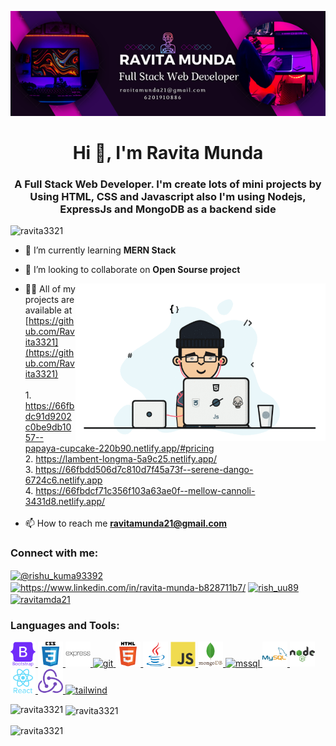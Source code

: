   ![logo](https://github.com/Ravita3321/Ravita3321/blob/main/Ravita%20MUNDA.png)
<h1 align="center">Hi 👋, I'm Ravita Munda</h1>
<h3 align="center">A Full Stack Web Developer. I'm create lots of mini projects by Using HTML, CSS and Javascript also I'm using Nodejs, ExpressJs and MongoDB as a backend side</h3>

<p align="left"> <img src="https://komarev.com/ghpvc/?username=ravita3321&label=Profile%20views&color=0e75b6&style=flat" alt="ravita3321" /> </p>

- 🌱 I’m currently learning **MERN Stack**

- 👯 I’m looking to collaborate on **Open Sourse project**

<img align="right" alt="coding" width="400" src="https://raw.githubusercontent.com/kvssankar/kvssankar/main/programmer.gif">

- 👨‍💻 All of my projects are available at [https://github.com/Ravita3321](https://github.com/Ravita3321)
  <br /> <br />
      1. https://66fbdc91d9202c0be9db1057--papaya-cupcake-220b90.netlify.app/#pricing
  <br />
       2. https://lambent-longma-5a9c25.netlify.app/
  <br />
     3.  https://66fbdd506d7c810d7f45a73f--serene-dango-6724c6.netlify.app
  <br />
    4. https://66fbdcf71c356f103a63ae0f--mellow-cannoli-3431d8.netlify.app/
  <br />
  <br />
- 📫 How to reach me **ravitamunda21@gmail.com**

<h3 align="left">Connect with me:</h3>
<p align="left">
<a href="https://twitter.com/@rishu_kuma93392" target="blank"><img align="center" src="https://raw.githubusercontent.com/rahuldkjain/github-profile-readme-generator/master/src/images/icons/Social/twitter.svg" alt="@rishu_kuma93392" height="30" width="40" /></a>
<a href="https://linkedin.com/in/https://www.linkedin.com/in/ravita-munda-b828711b7/" target="blank"><img align="center" src="https://raw.githubusercontent.com/rahuldkjain/github-profile-readme-generator/master/src/images/icons/Social/linked-in-alt.svg" alt="https://www.linkedin.com/in/ravita-munda-b828711b7/" height="30" width="40" /></a>
<a href="https://instagram.com/rish_uu89" target="blank"><img align="center" src="https://raw.githubusercontent.com/rahuldkjain/github-profile-readme-generator/master/src/images/icons/Social/instagram.svg" alt="rish_uu89" height="30" width="40" /></a>
<a href="https://discord.gg/ravitamda21" target="blank"><img align="center" src="https://raw.githubusercontent.com/rahuldkjain/github-profile-readme-generator/master/src/images/icons/Social/discord.svg" alt="ravitamda21" height="30" width="40" /></a>
</p>

<h3 align="left">Languages and Tools:</h3>
<p align="left"> <a href="https://getbootstrap.com" target="_blank" rel="noreferrer"> <img src="https://raw.githubusercontent.com/devicons/devicon/master/icons/bootstrap/bootstrap-plain-wordmark.svg" alt="bootstrap" width="40" height="40"/> </a> <a href="https://www.w3schools.com/css/" target="_blank" rel="noreferrer"> <img src="https://raw.githubusercontent.com/devicons/devicon/master/icons/css3/css3-original-wordmark.svg" alt="css3" width="40" height="40"/> </a> <a href="https://expressjs.com" target="_blank" rel="noreferrer"> <img src="https://raw.githubusercontent.com/devicons/devicon/master/icons/express/express-original-wordmark.svg" alt="express" width="40" height="40"/> </a> <a href="https://git-scm.com/" target="_blank" rel="noreferrer"> <img src="https://www.vectorlogo.zone/logos/git-scm/git-scm-icon.svg" alt="git" width="40" height="40"/> </a> <a href="https://www.w3.org/html/" target="_blank" rel="noreferrer"> <img src="https://raw.githubusercontent.com/devicons/devicon/master/icons/html5/html5-original-wordmark.svg" alt="html5" width="40" height="40"/> </a> <a href="https://www.java.com" target="_blank" rel="noreferrer"> <img src="https://raw.githubusercontent.com/devicons/devicon/master/icons/java/java-original.svg" alt="java" width="40" height="40"/> </a> <a href="https://developer.mozilla.org/en-US/docs/Web/JavaScript" target="_blank" rel="noreferrer"> <img src="https://raw.githubusercontent.com/devicons/devicon/master/icons/javascript/javascript-original.svg" alt="javascript" width="40" height="40"/> </a> <a href="https://www.mongodb.com/" target="_blank" rel="noreferrer"> <img src="https://raw.githubusercontent.com/devicons/devicon/master/icons/mongodb/mongodb-original-wordmark.svg" alt="mongodb" width="40" height="40"/> </a> <a href="https://www.microsoft.com/en-us/sql-server" target="_blank" rel="noreferrer"> <img src="https://www.svgrepo.com/show/303229/microsoft-sql-server-logo.svg" alt="mssql" width="40" height="40"/> </a> <a href="https://www.mysql.com/" target="_blank" rel="noreferrer"> <img src="https://raw.githubusercontent.com/devicons/devicon/master/icons/mysql/mysql-original-wordmark.svg" alt="mysql" width="40" height="40"/> </a> <a href="https://nodejs.org" target="_blank" rel="noreferrer"> <img src="https://raw.githubusercontent.com/devicons/devicon/master/icons/nodejs/nodejs-original-wordmark.svg" alt="nodejs" width="40" height="40"/> </a> <a href="https://reactjs.org/" target="_blank" rel="noreferrer"> <img src="https://raw.githubusercontent.com/devicons/devicon/master/icons/react/react-original-wordmark.svg" alt="react" width="40" height="40"/> </a> <a href="https://redux.js.org" target="_blank" rel="noreferrer"> <img src="https://raw.githubusercontent.com/devicons/devicon/master/icons/redux/redux-original.svg" alt="redux" width="40" height="40"/> </a> <a href="https://tailwindcss.com/" target="_blank" rel="noreferrer"> <img src="https://www.vectorlogo.zone/logos/tailwindcss/tailwindcss-icon.svg" alt="tailwind" width="40" height="40"/> </a> </p>

<p><img align="left" src="https://github-readme-stats.vercel.app/api/top-langs?username=ravita3321&show_icons=true&locale=en&layout=compact" alt="ravita3321" /></p>

<p>&nbsp;<img align="center" src="https://github-readme-stats.vercel.app/api?username=ravita3321&show_icons=true&locale=en" alt="ravita3321" /></p>

<p><img align="center" src="https://github-readme-streak-stats.herokuapp.com/?user=ravita3321&" alt="ravita3321" /></p>
